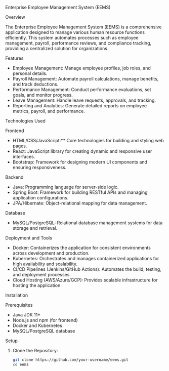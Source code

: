 Enterprise Employee Management System (EEMS)

Overview

The Enterprise Employee Management System (EEMS) is a comprehensive application designed to manage various human resource functions efficiently. 
This system automates processes such as employee management, payroll, performance reviews, and compliance tracking, providing a centralized solution for organizations.

Features

- Employee Management: Manage employee profiles, job roles, and personal details.
- Payroll Management: Automate payroll calculations, manage benefits, and track deductions.
- Performance Management: Conduct performance evaluations, set goals, and monitor progress.
- Leave Management: Handle leave requests, approvals, and tracking.
- Reporting and Analytics: Generate detailed reports on employee metrics, payroll, and performance.

Technologies Used

Frontend
- HTML/CSS/JavaScript:** Core technologies for building and styling web pages.
- React: JavaScript library for creating dynamic and responsive user interfaces.
- Bootstrap: Framework for designing modern UI components and ensuring responsiveness.

Backend
- Java: Programming language for server-side logic.
- Spring Boot: Framework for building RESTful APIs and managing application configurations.
- JPA/Hibernate: Object-relational mapping for data management.

Database
- MySQL/PostgreSQL: Relational database management systems for data storage and retrieval.

Deployment and Tools
- Docker: Containerizes the application for consistent environments across development and production.
- Kubernetes: Orchestrates and manages containerized applications for high availability and scalability.
- CI/CD Pipelines (Jenkins/GitHub Actions): Automates the build, testing, and deployment processes.
- Cloud Hosting (AWS/Azure/GCP): Provides scalable infrastructure for hosting the application.

 Installation

Prerequisites

- Java JDK 11+
- Node.js and npm (for frontend)
- Docker and Kubernetes
- MySQL/PostgreSQL database

 Setup

1. Clone the Repository:

   ```bash
   git clone https://github.com/your-username/eems.git
   cd eems
